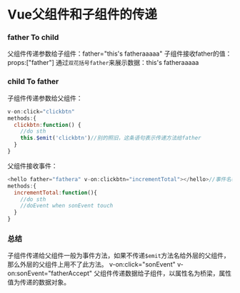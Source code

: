# Vue父组件和子组件的传递

### father To child
父组件传递参数给子组件：father="this's fatheraaaaa"
子组件接收father的值：props:["father"] 通过`双花括号father`来展示数据：this's fatheraaaaa

### child To father
子组件传递参数给父组件：
```js
v-on:click="clickbtn"
methods:{
  clickbtn:function() {
    //do sth
    this.$emit('clickbtn')//别的照旧，这条语句表示传递方法给father
  }
}
```
父组件接收事件：
```js
<hello father="fathera" v-on:clickbtn="incrementTotal"></hello>//事件名称
methods:{
  incrementTotal:function(){
    //do sth
    //doEvent when sonEvent touch
  }
}
```

### 总结
子组件传递给父组件一般为事件方法，如果不传递`$emit`方法名给外层的父组件，那么外层的父组件上用不了此方法。
v-on:click="sonEvent"
v-on:sonEvent="fatherAccept"
父组件传递数据给子组件，以属性名为桥梁，属性值为传递的数据对象。
